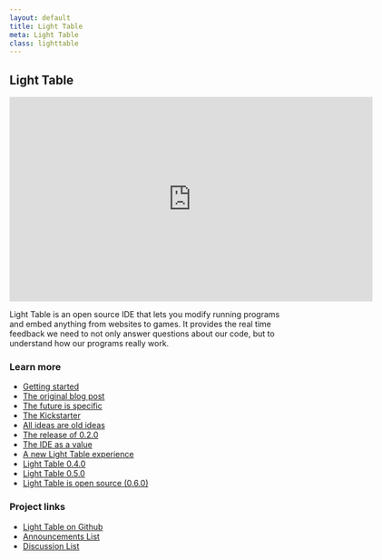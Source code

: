 ```yaml
---
layout: default
title: Light Table
meta: Light Table
class: lighttable
---
```


## Light Table

<div class="video">
<iframe src="https://player.vimeo.com/video/40281991?h=e7573f00dc" width="640" height="360" frameborder="0" allow="autoplay; fullscreen; picture-in-picture" allowfullscreen></iframe>
</div>

Light Table is an open source IDE that lets you modify running programs and embed anything from websites to games. It provides the real time feedback we need to not only answer questions about our code, but to understand how our programs really work.

### Learn more

* [Getting started][docs]
* [The original blog post][lt]
* [The future is specific][fs]
* [The Kickstarter][ks]
* [All ideas are old ideas][ideas]
* [The release of 0.2.0][02]
* [The IDE as a value][value]
* [A new Light Table experience][03]
* [Light Table 0.4.0][04]
* [Light Table 0.5.0][05]
* [Light Table is open source (0.6.0)][06]

### Project links
* [Light Table on Github][gh]
* [Announcements List][ann]
* [Discussion List][disc]

[dl]: http://www.lighttable.com
[gh]: https://github.com/LightTable/LightTable
[ann]: https://groups.google.com/forum/?fromgroups#!forum/light-table
[disc]: https://groups.google.com/forum/?fromgroups#!forum/light-table-discussion
[lt]: /2012/04/12/light-table---a-new-ide-concept/
[fs]: /2012/05/21/the-future-is-specific/
[ideas]: /2012/10/05/all-ideas-are-old-ideas/
[02]: /2012/11/05/meet-the-new-light-table/
[value]: /2013/01/24/the-ide-as-data/
[ks]: http://www.kickstarter.com/projects/306316578/light-table
[docs]: http://docs.lighttable.com
[04]: /2013/04/28/light-table-040/
[03]: /2013/02/27/light-table-030-experience/
[05]: /2013/08/22/light-table-050/
[06]: /2014/01/07/light-table-is-open-source/
